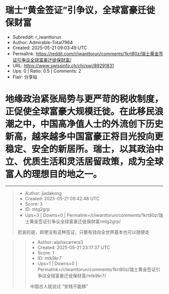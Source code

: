 # 瑞士“黄金签证”引争议，全球富豪迁徙保财富

- Subreddit: r_iwanttorun
- Author: Admirable-Total7964
- Created: 2025-05-21 09:03:49 UTC
- Permalink: https://reddit.com/r/iwanttorun/comments/1krt80z/瑞士黄金签证引争议全球富豪迁徙保财富/
- URL: https://www.swissinfo.ch/chi/swi/89291831
- Ups: 0 | Ratio: 0.5 | Comments: 2
- Flair: 分享帖


# 地缘政治紧张局势与更严苛的税收制度，正促使全球富豪大规模迁徙。在此移民浪潮之中，中国高净值人士的外流创下历史新高，越来越多中国富豪正将目光投向更稳定、安全的新居所。瑞士，以其政治中立、优质生活和灵活居留政策，成为全球富人的理想目的地之一。


---

> - Author: jiadakong
> - Created: 2025-05-21 09:42:48 UTC
> - Score: 3
> - ID: mtg2grp
> - Ups=3 | Downs=0 | Permalink=/r/iwanttorun/comments/1krt80z/瑞士黄金签证引争议全球富豪迁徙保财富/mtg2grp/
>
> 悲哀的是，即使没有这种签证，只要有钱向全世界基本也可以随便走

>> - Author: alphacarrera3
>> - Created: 2025-05-21 23:17:37 UTC
>> - Score: 1
>> - ID: mtk9kr7
>> - Ups=1 | Downs=0 | Permalink=/r/iwanttorun/comments/1krt80z/瑞士黄金签证引争议全球富豪迁徙保财富/mtk9kr7/
>>
>> 中国古人就说过 ”贫贱不能移”
